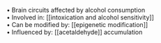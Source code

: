 • Brain circuits affected by alcohol consumption  
• Involved in: [[intoxication and alcohol sensitivity]]  
• Can be modified by: [[epigenetic modification]]  
• Influenced by: [[acetaldehyde]] accumulation